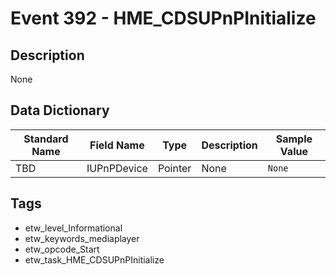 # Event 392 - HME_CDSUPnPInitialize

## Description
None

## Data Dictionary
|Standard Name|Field Name|Type|Description|Sample Value|
|---|---|---|---|---|
|TBD|IUPnPDevice|Pointer|None|`None`|

## Tags
* etw_level_Informational
* etw_keywords_mediaplayer
* etw_opcode_Start
* etw_task_HME_CDSUPnPInitialize